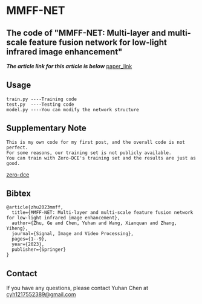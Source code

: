 # MMFF-NET
## The code of "MMFF-NET: Multi-layer and multi-scale feature fusion network for low-light infrared image enhancement"
***The article link for this article is below***
[paper_link](https://link.springer.com/article/10.1007/s11760-023-02797-4)

## Usage
```
train.py ----Training code
test.py  ----Testing code
model.py ----You can modify the network structure
```
## Supplementary Note
```
This is my own code for my first post, and the overall code is not perfect.
For some reasons, our training set is not publicly available.
You can train with Zero-DCE's training set and the results are just as good.
```
[zero-dce](https://github.com/Li-Chongyi/Zero-DCE)

## Bibtex
```
@article{zhu2023mmff,
  title={MMFF-NET: Multi-layer and multi-scale feature fusion network for low-light infrared image enhancement},
  author={Zhu, Ge and Chen, Yuhan and Wang, Xianquan and Zhang, Yiheng},
  journal={Signal, Image and Video Processing},
  pages={1--9},
  year={2023},
  publisher={Springer}
}
```
## Contact
If you have any questions, please contact Yuhan Chen at cyh1217552389@gmail.com
